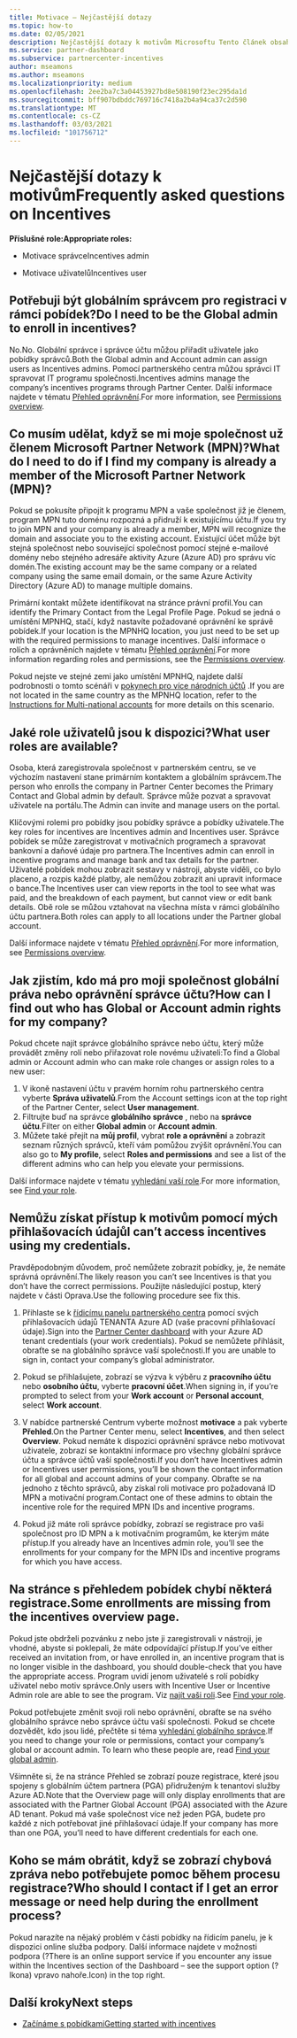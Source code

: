 ```yaml
---
title: Motivace – Nejčastější dotazy
ms.topic: how-to
ms.date: 02/05/2021
description: Nejčastější dotazy k motivům Microsoftu Tento článek obsahuje otázky týkající se uživatelských rolí, postupu při registraci nebo k tomu, co dělat s chybovými zprávami.
ms.service: partner-dashboard
ms.subservice: partnercenter-incentives
author: mseamons
ms.author: mseamons
ms.localizationpriority: medium
ms.openlocfilehash: 2ee2ba7c3a04453927bd8e508190f23ec295da1d
ms.sourcegitcommit: bff907bdbddc769716c7418a2b4a94ca37c2d590
ms.translationtype: MT
ms.contentlocale: cs-CZ
ms.lasthandoff: 03/03/2021
ms.locfileid: "101756712"
---
```

# <a name="frequently-asked-questions-on-incentives"></a><span data-ttu-id="0ba51-104">Nejčastější dotazy k motivům</span><span class="sxs-lookup"><span data-stu-id="0ba51-104">Frequently asked questions on Incentives</span></span>

<span data-ttu-id="0ba51-105">**Příslušné role:**</span><span class="sxs-lookup"><span data-stu-id="0ba51-105">**Appropriate roles:**</span></span>

- <span data-ttu-id="0ba51-106">Motivace správce</span><span class="sxs-lookup"><span data-stu-id="0ba51-106">Incentives admin</span></span>

- <span data-ttu-id="0ba51-107">Motivace uživatelů</span><span class="sxs-lookup"><span data-stu-id="0ba51-107">Incentives user</span></span>

## <a name="do-i-need-to-be-the-global-admin-to-enroll-in-incentives"></a><span data-ttu-id="0ba51-108">Potřebuji být globálním správcem pro registraci v rámci pobídek?</span><span class="sxs-lookup"><span data-stu-id="0ba51-108">Do I need to be the Global admin to enroll in incentives?</span></span>

<span data-ttu-id="0ba51-109">No.</span><span class="sxs-lookup"><span data-stu-id="0ba51-109">No.</span></span> <span data-ttu-id="0ba51-110">Globální správce i správce účtu můžou přiřadit uživatele jako pobídky správců.</span><span class="sxs-lookup"><span data-stu-id="0ba51-110">Both the Global admin and Account admin can assign users as Incentives admins.</span></span> <span data-ttu-id="0ba51-111">Pomocí partnerského centra můžou správci IT spravovat IT programu společnosti.</span><span class="sxs-lookup"><span data-stu-id="0ba51-111">Incentives admins manage the company’s incentives programs through Partner Center.</span></span> <span data-ttu-id="0ba51-112">Další informace najdete v tématu [Přehled oprávnění](permissions-overview.md).</span><span class="sxs-lookup"><span data-stu-id="0ba51-112">For more information, see [Permissions overview](permissions-overview.md).</span></span>

## <a name="what-do-i-need-to-do-if-i-find-my-company-is-already-a-member-of-the-microsoft-partner-network-mpn"></a><span data-ttu-id="0ba51-113">Co musím udělat, když se mi moje společnost už členem Microsoft Partner Network (MPN)?</span><span class="sxs-lookup"><span data-stu-id="0ba51-113">What do I need to do if I find my company is already a member of the Microsoft Partner Network (MPN)?</span></span>

<span data-ttu-id="0ba51-114">Pokud se pokusíte připojit k programu MPN a vaše společnost již je členem, program MPN tuto doménu rozpozná a přidruží k existujícímu účtu.</span><span class="sxs-lookup"><span data-stu-id="0ba51-114">If you try to join MPN and your company is already a member, MPN will recognize the domain and associate you to the existing account.</span></span> <span data-ttu-id="0ba51-115">Existující účet může být stejná společnost nebo související společnost pomocí stejné e-mailové domény nebo stejného adresáře aktivity Azure (Azure AD) pro správu víc domén.</span><span class="sxs-lookup"><span data-stu-id="0ba51-115">The existing account may be the same company or a related company using the same email domain, or the same Azure Activity Directory (Azure AD) to manage multiple domains.</span></span>

<span data-ttu-id="0ba51-116">Primární kontakt můžete identifikovat na stránce právní profil.</span><span class="sxs-lookup"><span data-stu-id="0ba51-116">You can identify the Primary Contact from the Legal Profile Page.</span></span> <span data-ttu-id="0ba51-117">Pokud se jedná o umístění MPNHQ, stačí, když nastavíte požadované oprávnění ke správě pobídek.</span><span class="sxs-lookup"><span data-stu-id="0ba51-117">If your location is the MPNHQ location, you just need to be set up with the required permissions to manage incentives.</span></span> <span data-ttu-id="0ba51-118">Další informace o rolích a oprávněních najdete v tématu [Přehled oprávnění](permissions-overview.md).</span><span class="sxs-lookup"><span data-stu-id="0ba51-118">For more information regarding roles and permissions, see the [Permissions overview](permissions-overview.md).</span></span>

<span data-ttu-id="0ba51-119">Pokud nejste ve stejné zemi jako umístění MPNHQ, najdete další podrobnosti o tomto scénáři v [pokynech pro více národních účtů](https://support.microsoft.com/help/4515619/special-considerations-for-multi-national-partners-joining-the-microso) .</span><span class="sxs-lookup"><span data-stu-id="0ba51-119">If you are not located in the same country as the MPNHQ location, refer to the [Instructions for Multi-national accounts](https://support.microsoft.com/help/4515619/special-considerations-for-multi-national-partners-joining-the-microso) for more details on this scenario.</span></span>

## <a name="what-user-roles-are-available"></a><span data-ttu-id="0ba51-120">Jaké role uživatelů jsou k dispozici?</span><span class="sxs-lookup"><span data-stu-id="0ba51-120">What user roles are available?</span></span>

<span data-ttu-id="0ba51-121">Osoba, která zaregistrovala společnost v partnerském centru, se ve výchozím nastavení stane primárním kontaktem a globálním správcem.</span><span class="sxs-lookup"><span data-stu-id="0ba51-121">The person who enrolls the company in Partner Center becomes the Primary Contact and Global admin by default.</span></span> <span data-ttu-id="0ba51-122">Správce může pozvat a spravovat uživatele na portálu.</span><span class="sxs-lookup"><span data-stu-id="0ba51-122">The Admin can invite and manage users on the portal.</span></span>

<span data-ttu-id="0ba51-123">Klíčovými rolemi pro pobídky jsou pobídky správce a pobídky uživatele.</span><span class="sxs-lookup"><span data-stu-id="0ba51-123">The key roles for incentives are Incentives admin and Incentives user.</span></span> <span data-ttu-id="0ba51-124">Správce pobídek se může zaregistrovat v motivačních programech a spravovat bankovní a daňové údaje pro partnera.</span><span class="sxs-lookup"><span data-stu-id="0ba51-124">The Incentives admin can enroll in incentive programs and manage bank and tax details for the partner.</span></span> <span data-ttu-id="0ba51-125">Uživatelé pobídek mohou zobrazit sestavy v nástroji, abyste viděli, co bylo placeno, a rozpis každé platby, ale nemůžou zobrazit ani upravit informace o bance.</span><span class="sxs-lookup"><span data-stu-id="0ba51-125">The Incentives user can view reports in the tool to see what was paid, and the breakdown of each payment, but cannot view or edit bank details.</span></span> <span data-ttu-id="0ba51-126">Obě role se můžou vztahovat na všechna místa v rámci globálního účtu partnera.</span><span class="sxs-lookup"><span data-stu-id="0ba51-126">Both roles can apply to all locations under the Partner global account.</span></span>

<span data-ttu-id="0ba51-127">Další informace najdete v tématu [Přehled oprávnění](permissions-overview.md).</span><span class="sxs-lookup"><span data-stu-id="0ba51-127">For more information, see [Permissions overview](permissions-overview.md).</span></span>

## <a name="how-can-i-find-out-who-has-global-or-account-admin-rights-for-my-company"></a><span data-ttu-id="0ba51-128">Jak zjistím, kdo má pro moji společnost globální práva nebo oprávnění správce účtu?</span><span class="sxs-lookup"><span data-stu-id="0ba51-128">How can I find out who has Global or Account admin rights for my company?</span></span>

<span data-ttu-id="0ba51-129">Pokud chcete najít správce globálního správce nebo účtu, který může provádět změny rolí nebo přiřazovat role novému uživateli:</span><span class="sxs-lookup"><span data-stu-id="0ba51-129">To find a Global admin or Account admin who can make role changes or assign roles to a new user:</span></span>

1. <span data-ttu-id="0ba51-130">V ikoně nastavení účtu v pravém horním rohu partnerského centra vyberte **Správa uživatelů**.</span><span class="sxs-lookup"><span data-stu-id="0ba51-130">From the Account settings icon at the top right of the Partner Center, select **User management**.</span></span>
2. <span data-ttu-id="0ba51-131">Filtrujte buď na správce **globálního správce** , nebo na **správce účtu**.</span><span class="sxs-lookup"><span data-stu-id="0ba51-131">Filter on either **Global admin** or **Account admin**.</span></span>
3. <span data-ttu-id="0ba51-132">Můžete také přejít na **můj profil**, vybrat **role a oprávnění** a zobrazit seznam různých správců, kteří vám pomůžou zvýšit oprávnění.</span><span class="sxs-lookup"><span data-stu-id="0ba51-132">You can also go to **My profile**, select **Roles and permissions** and see a list of the different admins who can help you elevate your permissions.</span></span>
 
<span data-ttu-id="0ba51-133">Další informace najdete v tématu [vyhledání vaší role](find-your-role.md).</span><span class="sxs-lookup"><span data-stu-id="0ba51-133">For more information, see [Find your role](find-your-role.md).</span></span>  

## <a name="i-cant-access-incentives-using-my-credentials"></a><span data-ttu-id="0ba51-134">Nemůžu získat přístup k motivům pomocí mých přihlašovacích údajů</span><span class="sxs-lookup"><span data-stu-id="0ba51-134">I can’t access incentives using my credentials.</span></span>

<span data-ttu-id="0ba51-135">Pravděpodobným důvodem, proč nemůžete zobrazit pobídky, je, že nemáte správná oprávnění.</span><span class="sxs-lookup"><span data-stu-id="0ba51-135">The likely reason you can’t see Incentives is that you don’t have the correct permissions.</span></span> <span data-ttu-id="0ba51-136">Použijte následující postup, který najdete v části Oprava.</span><span class="sxs-lookup"><span data-stu-id="0ba51-136">Use the following procedure see fix this.</span></span>

1. <span data-ttu-id="0ba51-137">Přihlaste se k [řídicímu panelu partnerského centra](https://partner.microsoft.com/dashboard/) pomocí svých přihlašovacích údajů TENANTA Azure AD (vaše pracovní přihlašovací údaje).</span><span class="sxs-lookup"><span data-stu-id="0ba51-137">Sign into the [Partner Center dashboard](https://partner.microsoft.com/dashboard/) with your Azure AD tenant credentials (your work credentials).</span></span> <span data-ttu-id="0ba51-138">Pokud se nemůžete přihlásit, obraťte se na globálního správce vaší společnosti.</span><span class="sxs-lookup"><span data-stu-id="0ba51-138">If you are unable to  sign in, contact your company’s global administrator.</span></span>

2. <span data-ttu-id="0ba51-139">Pokud se přihlašujete, zobrazí se výzva k výběru z **pracovního účtu** nebo **osobního účtu**, vyberte **pracovní účet**.</span><span class="sxs-lookup"><span data-stu-id="0ba51-139">When signing in, if you’re prompted to select from your **Work account** or **Personal account**, select **Work account**.</span></span>

3. <span data-ttu-id="0ba51-140">V nabídce partnerské Centrum vyberte možnost **motivace** a pak vyberte **Přehled**.</span><span class="sxs-lookup"><span data-stu-id="0ba51-140">On the Partner Center menu, select **Incentives**, and then select **Overview**.</span></span> <span data-ttu-id="0ba51-141">Pokud nemáte k dispozici oprávnění správce nebo motivovat uživatele, zobrazí se kontaktní informace pro všechny globální správce účtu a správce účtů vaší společnosti.</span><span class="sxs-lookup"><span data-stu-id="0ba51-141">If you don’t have Incentives admin or Incentives user permissions,  you’ll be shown the contact information for all global and account admins of your company.</span></span> <span data-ttu-id="0ba51-142">Obraťte se na jednoho z těchto správců, aby získal roli motivace pro požadovaná ID MPN a motivační program.</span><span class="sxs-lookup"><span data-stu-id="0ba51-142">Contact one of these admins to obtain the incentive role for the required MPN IDs and incentive programs.</span></span>

4. <span data-ttu-id="0ba51-143">Pokud již máte roli správce pobídky, zobrazí se registrace pro vaši společnost pro ID MPN a k motivačním programům, ke kterým máte přístup.</span><span class="sxs-lookup"><span data-stu-id="0ba51-143">If you already have an Incentives admin role, you’ll see the enrollments for your company for the MPN IDs and incentive programs for which you have access.</span></span>

## <a name="some-enrollments-are-missing-from-the-incentives-overview-page"></a><span data-ttu-id="0ba51-144">Na stránce s přehledem pobídek chybí některá registrace.</span><span class="sxs-lookup"><span data-stu-id="0ba51-144">Some enrollments are missing from the incentives overview page.</span></span>

<span data-ttu-id="0ba51-145">Pokud jste obdrželi pozvánku z nebo jste ji zaregistrovali v nástroji, je vhodné, abyste si poklepali, že máte odpovídající přístup.</span><span class="sxs-lookup"><span data-stu-id="0ba51-145">If you’ve either received an invitation from, or have enrolled in, an incentive program that is no longer visible in the dashboard, you should double-check that you have the appropriate access.</span></span> <span data-ttu-id="0ba51-146">Program uvidí jenom uživatelé s rolí pobídky uživatel nebo motiv správce.</span><span class="sxs-lookup"><span data-stu-id="0ba51-146">Only users with Incentive User or Incentive Admin role are able to see the program.</span></span> <span data-ttu-id="0ba51-147">Viz [najít vaši roli](./find-your-role.md).</span><span class="sxs-lookup"><span data-stu-id="0ba51-147">See [Find your role](./find-your-role.md).</span></span>

<span data-ttu-id="0ba51-148">Pokud potřebujete změnit svoji roli nebo oprávnění, obraťte se na svého globálního správce nebo správce účtu vaší společnosti. Pokud se chcete dozvědět, kdo jsou lidé, přečtěte si téma [vyhledání globálního správce](./find-your-role.md#find-your-global-admin).</span><span class="sxs-lookup"><span data-stu-id="0ba51-148">If you need to change your role or permissions, contact your company’s global or account admin. To learn who these people are, read [Find your global admin](./find-your-role.md#find-your-global-admin).</span></span>

<span data-ttu-id="0ba51-149">Všimněte si, že na stránce Přehled se zobrazí pouze registrace, které jsou spojeny s globálním účtem partnera (PGA) přidruženým k tenantovi služby Azure AD.</span><span class="sxs-lookup"><span data-stu-id="0ba51-149">Note that the Overview page will only display enrollments that are associated with the Partner Global Account (PGA) associated with the Azure AD tenant.</span></span> <span data-ttu-id="0ba51-150">Pokud má vaše společnost více než jeden PGA, budete pro každé z nich potřebovat jiné přihlašovací údaje.</span><span class="sxs-lookup"><span data-stu-id="0ba51-150">If your company has more than one PGA, you’ll need to have different credentials for each one.</span></span>

## <a name="who-should-i-contact-if-i-get-an-error-message-or-need-help-during-the-enrollment-process"></a><span data-ttu-id="0ba51-151">Koho se mám obrátit, když se zobrazí chybová zpráva nebo potřebujete pomoc během procesu registrace?</span><span class="sxs-lookup"><span data-stu-id="0ba51-151">Who should I contact if I get an error message or need help during the enrollment process?</span></span>

<span data-ttu-id="0ba51-152">Pokud narazíte na nějaký problém v části pobídky na řídicím panelu, je k dispozici online služba podpory. Další informace najdete v možnosti podpora (?</span><span class="sxs-lookup"><span data-stu-id="0ba51-152">There is an online support service if you encounter any issue within the Incentives section of the Dashboard – see the support option (?</span></span> <span data-ttu-id="0ba51-153">Ikona) vpravo nahoře.</span><span class="sxs-lookup"><span data-stu-id="0ba51-153">Icon) in the top right.</span></span>

## <a name="next-steps"></a><span data-ttu-id="0ba51-154">Další kroky</span><span class="sxs-lookup"><span data-stu-id="0ba51-154">Next steps</span></span>

- [<span data-ttu-id="0ba51-155">Začínáme s pobídkami</span><span class="sxs-lookup"><span data-stu-id="0ba51-155">Getting started with incentives</span></span>](incentives-get-started-intro.md)